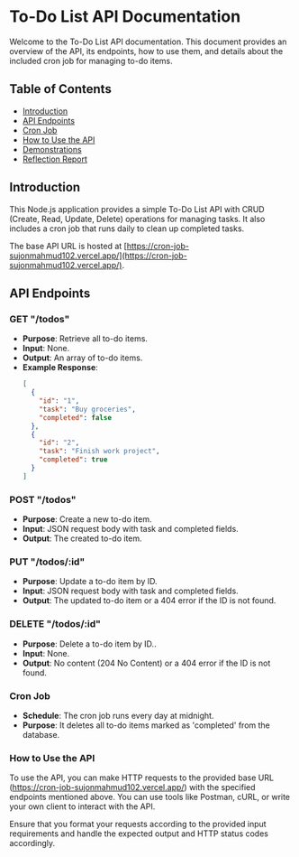 # To-Do List API Documentation

Welcome to the To-Do List API documentation. This document provides an overview of the API, its endpoints, how to use them, and details about the included cron job for managing to-do items.

## Table of Contents
- [Introduction](#introduction)
- [API Endpoints](#api-endpoints)
- [Cron Job](#cron-job)
- [How to Use the API](#how-to-use-the-api)
- [Demonstrations](#demonstrations)
- [Reflection Report](#reflection-report)

## Introduction

This Node.js application provides a simple To-Do List API with CRUD (Create, Read, Update, Delete) operations for managing tasks. It also includes a cron job that runs daily to clean up completed tasks.

The base API URL is hosted at [https://cron-job-sujonmahmud102.vercel.app/](https://cron-job-sujonmahmud102.vercel.app/).

## API Endpoints

### GET "/todos"
- **Purpose**: Retrieve all to-do items.
- **Input**: None.
- **Output**: An array of to-do items.
- **Example Response**:
  ```json
  [
    {
      "id": "1",
      "task": "Buy groceries",
      "completed": false
    },
    {
      "id": "2",
      "task": "Finish work project",
      "completed": true
    }
  ]

### POST "/todos"
- **Purpose**: Create a new to-do item.
- **Input**: JSON request body with task and completed fields.
- **Output**: The created to-do item.


### PUT "/todos/:id"
- **Purpose**: Update a to-do item by ID.
- **Input**: JSON request body with task and completed fields.
- **Output**: The updated to-do item or a 404 error if the ID is not found.


### DELETE "/todos/:id"
- **Purpose**: Delete a to-do item by ID..
- **Input**: None.
- **Output**: No content (204 No Content) or a 404 error if the ID is not found.


### Cron Job
- **Schedule**: The cron job runs every day at midnight.
- **Purpose**: It deletes all to-do items marked as 'completed' from the database.


### How to Use the API

To use the API, you can make HTTP requests to the provided base URL (https://cron-job-sujonmahmud102.vercel.app/) with the specified endpoints mentioned above. You can use tools like Postman, cURL, or write your own client to interact with the API.

Ensure that you format your requests according to the provided input requirements and handle the expected output and HTTP status codes accordingly.



